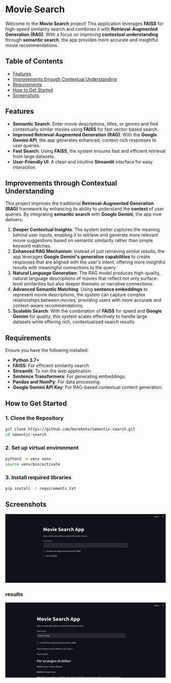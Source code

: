 # **Movie Search**

Welcome to the **Movie Search** project! This application leverages **FAISS** for high-speed similarity search and combines it with **Retrieval-Augmented Generation (RAG)**. With a focus on improving **contextual understanding** through **semantic search**, the app provides more accurate and insightful movie recommendations.

## **Table of Contents**
- [Features](#features)
- [Improvements through Contextual Understanding](#improvements-through-contextual-understanding)
- [Requirements](#requirements)
- [How to Get Started](#how-to-get-started)
- [Screenshots](#screenshots)

## **Features**
- **Semantic Search**: Enter movie descriptions, titles, or genres and find contextually similar movies using **FAISS** for fast vector-based search.
- **Improved Retrieval-Augmented Generation (RAG)**: With the **Google Gemini API**, the app generates enhanced, context-rich responses to user queries.
- **Fast Search**: Using **FAISS**, the system ensures fast and efficient retrieval from large datasets.
- **User-Friendly UI**: A clean and intuitive **Streamlit** interface for easy interaction.

## **Improvements through Contextual Understanding**
This project improves the traditional **Retrieval-Augmented Generation (RAG)** framework by enhancing its ability to understand the **context** of user queries. By integrating **semantic search** with **Google Gemini**, the app now delivers:

1. **Deeper Contextual Insights**: The system better captures the meaning behind user inputs, enabling it to retrieve and generate more relevant movie suggestions based on semantic similarity rather than simple keyword matches.
2. **Enhanced RAG Mechanism**: Instead of just retrieving similar results, the app leverages **Google Gemini's generative capabilities** to create responses that are aligned with the user's intent, offering more insightful results with meaningful connections to the query.
3. **Natural Language Generation**: The RAG model produces high-quality, natural language descriptions of movies that reflect not only surface-level similarities but also deeper thematic or narrative connections.
4. **Advanced Semantic Matching**: Using **sentence embeddings** to represent movie descriptions, the system can capture complex relationships between movies, providing users with more accurate and context-aware recommendations.
5. **Scalable Search**: With the combination of **FAISS** for speed and **Google Gemini** for quality, this system scales effectively to handle large datasets while offering rich, contextualized search results.

## **Requirements**
Ensure you have the following installed:
- **Python 3.7+**
- **FAISS**: For efficient similarity search.
- **Streamlit**: To run the web application.
- **Sentence Transformers**: For generating embeddings.
- **Pandas and NumPy**: For data processing.
- **Google Gemini API Key**: For RAG-based contextual content generation.

## **How to Get Started**

### 1. **Clone the Repository**
```bash
git clone https://github.com/bereketo/semantic-search.git
cd semantic-search
```

### 2. **Set up virtual environment**
```bash
python3 -m venv venv
source venv/bin/activate
```
### 3. **Install required libraries**
```bash
pip install -r requirements.txt

```
## Screenshots

![Image description](images/mov-1.png)

### results
![Image description](images/mov-2.png)




